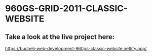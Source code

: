 # 960GS-GRID-2011-CLASSIC-WEBSITE

## Take a look at the live project here:
https://bucheli-web-development-960gs-classic-website.netlify.app/
